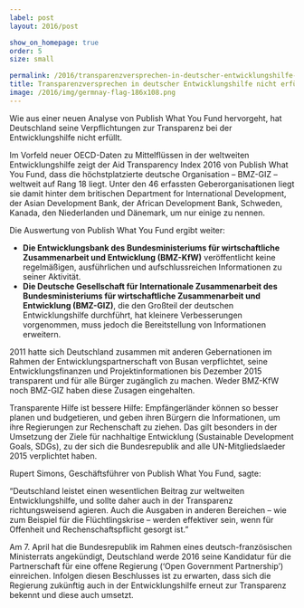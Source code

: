 ```yaml
---
label: post
layout: 2016/post

show_on_homepage: true
order: 5
size: small

permalink: /2016/transparenzversprechen-in-deutscher-entwicklungshilfe-nicht-erfullt/
title: Transparenzversprechen in deutscher Entwicklungshilfe nicht erfüllt
image: /2016/img/germnay-flag-186x108.png
---
```


Wie aus einer neuen Analyse von Publish What You Fund hervorgeht, hat Deutschland seine Verpflichtungen zur Transparenz bei der Entwicklungshilfe nicht erfüllt.

Im Vorfeld neuer OECD-Daten zu Mittelflüssen in der weltweiten Entwicklungshilfe zeigt der Aid Transparency Index 2016 von Publish What You Fund, dass die höchstplatzierte deutsche Organisation – BMZ-GIZ –weltweit auf Rang 18 liegt. Unter den 46 erfassten Geberorganisationen liegt sie damit hinter dem britischen Department for International Development, der Asian Development Bank, der African Development Bank, Schweden, Kanada, den Niederlanden und Dänemark, um nur einige zu nennen.

Die Auswertung von Publish What You Fund ergibt weiter:

 * **Die Entwicklungsbank des Bundesministeriums für wirtschaftliche Zusammenarbeit und Entwicklung (BMZ-KfW)** veröffentlicht keine regelmäßigen, ausführlichen und aufschlussreichen Informationen zu seiner Aktivität.
 * **Die Deutsche Gesellschaft für Internationale Zusammenarbeit des Bundesministeriums für wirtschaftliche Zusammenarbeit und Entwicklung (BMZ-GIZ)**, die den Großteil der deutschen Entwicklungshilfe durchführt, hat kleinere Verbesserungen vorgenommen, muss jedoch die Bereitstellung von Informationen erweitern.

2011 hatte sich Deutschland zusammen mit anderen Gebernationen im Rahmen der Entwicklungspartnerschaft von Busan verpflichtet, seine Entwicklungsfinanzen und Projektinformationen bis Dezember 2015 transparent und für alle Bürger zugänglich zu machen. Weder BMZ-KfW noch BMZ-GIZ haben diese Zusagen eingehalten.

Transparente Hilfe ist bessere Hilfe: Empfängerländer können so besser planen und budgetieren, und geben ihren Bürgern die Informationen, um ihre Regierungen zur Rechenschaft zu ziehen. Das gilt besonders in der Umsetzung der Ziele für nachhaltige Entwicklung (Sustainable Development Goals, SDGs), zu der sich die Bundesrepublik and alle UN-Mitgliedslaeder 2015 verplichtet haben.

Rupert Simons, Geschäftsführer von Publish What You Fund, sagte:

“Deutschland leistet einen wesentlichen Beitrag zur weltweiten Entwicklungshilfe, und sollte daher auch in der Transparenz richtungsweisend agieren. Auch die Ausgaben in anderen Bereichen – wie zum Beispiel für die Flüchtlingskrise – werden effektiver sein, wenn für Offenheit und Rechenschaftspflicht gesorgt ist.”

Am 7. April hat die Bundesrepublik im Rahmen eines deutsch-französischen Ministerrats angekündigt, Deutschland werde 2016 seine Kandidatur für die Partnerschaft für eine offene Regierung (‘Open Government Partnership’) einreichen. Infolgen diesen Beschlusses ist zu erwarten, dass sich die Regierung zukünftig auch in der Entwicklungshilfe erneut zur Transparenz bekennt und diese auch umsetzt.
